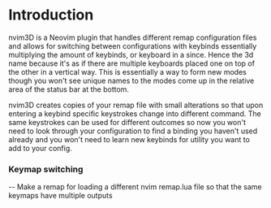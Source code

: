 # Introduction

nvim3D is a Neovim plugin that handles different remap configuration files and allows for switching between configurations with keybinds essentially multiplying the amount of keybinds, or keyboard in a since. Hence the 3d name because it's as if there are multiple keyboards placed one on top of the other in a vertical way. This is essentially a way to form new modes though you won't see unique names to the modes come up in the relative area of the status bar at the bottom.

nvim3D creates copies of your remap file with small alterations so that upon entering a keybind specific keystrokes change into different command. The same keystrokes can be used for different outcomes so now you won't need to look through your configuration to find a binding you haven't used already and you won't need to learn new keybinds for utility you want to add to your config.

### Keymap switching

-- Make a remap for loading a different nvim remap.lua file so that the same keymaps have multiple outputs

